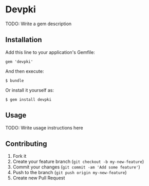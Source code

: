 # Devpki

TODO: Write a gem description

## Installation

Add this line to your application's Gemfile:

    gem 'devpki'

And then execute:

    $ bundle

Or install it yourself as:

    $ gem install devpki

## Usage

TODO: Write usage instructions here

## Contributing

1. Fork it
2. Create your feature branch (`git checkout -b my-new-feature`)
3. Commit your changes (`git commit -am 'Add some feature'`)
4. Push to the branch (`git push origin my-new-feature`)
5. Create new Pull Request
